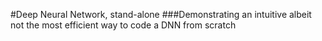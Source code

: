 #Deep Neural Network, stand-alone
###Demonstrating an intuitive albeit not the most efficient way to code a DNN from scratch